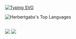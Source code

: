 [![Typing SVG](https://readme-typing-svg.herokuapp.com?font=Fira+Code&pause=1000&color=FF79C6&random=false&width=435&lines=Ol%C3%A1+meu+nome+%C3%A9+Herbert;Sou+estudante+de+ADS)](https://git.io/typing-svg)
<br>
<div style="display: inline">
  
  ![Herbertgabs's Top Languages](https://github-readme-stats.vercel.app/api/top-langs/?username=Herbertgabs&theme=dracula&show_icons=true&hide_border=true&layout=compact)
  
</div>
<br>
<div> 
  <a href="https://www.linkedin.com/in/herbertgabriel/" target="_blank"><img src="https://img.shields.io/badge/-LinkedIn-%230077B5?style=for-the-badge&logo=linkedin&logoColor=white" target="_blank"></a> 
  <a href = "mailto:herbertgacruz@gmail.com"><img src="https://img.shields.io/badge/-Gmail-%23333?style=for-the-badge&logo=gmail&logoColor=white" target="_blank"></a>
</div>
